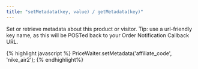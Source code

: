 ```yaml
---
title: "setMetadata(key, value) / getMetadata(key)"
---
```


Set or retrieve metadata about this product or visitor. Tip: use a url-friendly key name, as this will be POSTed back to your Order Notification Callback URL.

{% highlight javascript %}
PriceWaiter.setMetadata('affiliate_code', 'nike_air2');
{% endhighlight%}
